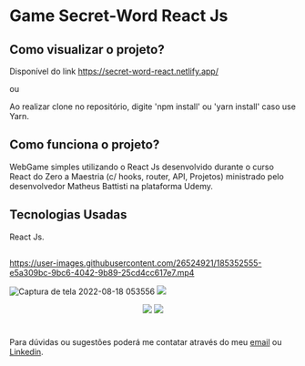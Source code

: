 # Game Secret-Word React Js


## Como visualizar o projeto?
Disponível do link https://secret-word-react.netlify.app/

ou

Ao realizar clone no repositório, digite 'npm install' ou 'yarn install' caso use Yarn.

## Como funciona o projeto?
WebGame simples utilizando o React Js desenvolvido durante o curso React do Zero a Maestria (c/ hooks, router, API, Projetos) ministrado pelo desenvolvedor Matheus Battisti na plataforma Udemy.


## Tecnologias Usadas
React Js.


##




https://user-images.githubusercontent.com/26524921/185352555-e5a309bc-9bc6-4042-9b89-25cd4cc617e7.mp4



![Captura de tela 2022-08-18 053556](https://user-images.githubusercontent.com/26524921/185351406-3c0b6899-85ed-4f7b-958e-3f48b717b0d5.png)
<img src="https://user-images.githubusercontent.com/26524921/185351459-e14f35b7-9927-4c58-925f-bcf73c43663d.png">

<p align="center">
  <img src="https://user-images.githubusercontent.com/26524921/185352747-d2dfac9c-10d6-4514-883e-0684cb45da95.png">
  <img src="https://user-images.githubusercontent.com/26524921/185352068-58ba1d16-9e7c-4949-acf2-f4e9db6d5f2e.png">
</p>




#



Para dúvidas ou sugestões poderá me contatar através do meu [email](mailto:jonathancosta746@gmail.com) ou [Linkedin](https://www.linkedin.com/in/jonathansantos-costa/).
